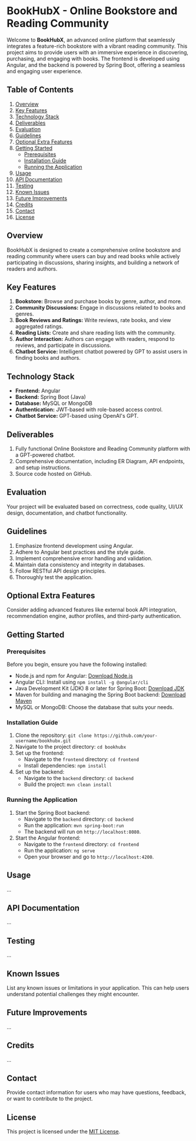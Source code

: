 # BookHubX - Online Bookstore and Reading Community

Welcome to **BookHubX**, an advanced online platform that seamlessly integrates a feature-rich bookstore with a vibrant reading community. This project aims to provide users with an immersive experience in discovering, purchasing, and engaging with books. The frontend is developed using Angular, and the backend is powered by Spring Boot, offering a seamless and engaging user experience.

## Table of Contents

1. [Overview](#overview)
2. [Key Features](#key-features)
3. [Technology Stack](#technology-stack)
4. [Deliverables](#deliverables)
5. [Evaluation](#evaluation)
6. [Guidelines](#guidelines)
7. [Optional Extra Features](#optional-extra-features)
8. [Getting Started](#getting-started)
    - [Prerequisites](#prerequisites)
    - [Installation Guide](#installation-guide)
    - [Running the Application](#running-the-application)
9. [Usage](#usage)
10. [API Documentation](#api-documentation)
11. [Testing](#testing)
12. [Known Issues](#known-issues)
13. [Future Improvements](#future-improvements)
14. [Credits](#credits)
15. [Contact](#contact)
16. [License](#license)

## Overview

BookHubX is designed to create a comprehensive online bookstore and reading community where users can buy and read books while actively participating in discussions, sharing insights, and building a network of readers and authors.

## Key Features

1. **Bookstore:** Browse and purchase books by genre, author, and more.
2. **Community Discussions:** Engage in discussions related to books and genres.
3. **Book Reviews and Ratings:** Write reviews, rate books, and view aggregated ratings.
4. **Reading Lists:** Create and share reading lists with the community.
5. **Author Interaction:** Authors can engage with readers, respond to reviews, and participate in discussions.
6. **Chatbot Service:** Intelligent chatbot powered by GPT to assist users in finding books and authors.

## Technology Stack

- **Frontend:** Angular
- **Backend:** Spring Boot (Java)
- **Database:** MySQL or MongoDB
- **Authentication:** JWT-based with role-based access control.
- **Chatbot Service:** GPT-based using OpenAI's GPT.

## Deliverables

1. Fully functional Online Bookstore and Reading Community platform with a GPT-powered chatbot.
2. Comprehensive documentation, including ER Diagram, API endpoints, and setup instructions.
3. Source code hosted on GitHub.

## Evaluation

Your project will be evaluated based on correctness, code quality, UI/UX design, documentation, and chatbot functionality.

## Guidelines

1. Emphasize frontend development using Angular.
2. Adhere to Angular best practices and the style guide.
3. Implement comprehensive error handling and validation.
4. Maintain data consistency and integrity in databases.
5. Follow RESTful API design principles.
6. Thoroughly test the application.

## Optional Extra Features

Consider adding advanced features like external book API integration, recommendation engine, author profiles, and third-party authentication.

## Getting Started

### Prerequisites

Before you begin, ensure you have the following installed:

- Node.js and npm for Angular: [Download Node.js](https://nodejs.org/)
- Angular CLI: Install using `npm install -g @angular/cli`
- Java Development Kit (JDK) 8 or later for Spring Boot: [Download JDK](https://www.oracle.com/java/technologies/javase-downloads.html)
- Maven for building and managing the Spring Boot backend: [Download Maven](https://maven.apache.org/download.cgi)
- MySQL or MongoDB: Choose the database that suits your needs.

### Installation Guide

1. Clone the repository: `git clone https://github.com/your-username/bookhubx.git`
2. Navigate to the project directory: `cd bookhubx`
3. Set up the frontend:
    - Navigate to the `frontend` directory: `cd frontend`
    - Install dependencies: `npm install`
4. Set up the backend:
    - Navigate to the `backend` directory: `cd backend`
    - Build the project: `mvn clean install`

### Running the Application

1. Start the Spring Boot backend:
    - Navigate to the `backend` directory: `cd backend`
    - Run the application: `mvn spring-boot:run`
    - The backend will run on `http://localhost:8080`.
2. Start the Angular frontend:
    - Navigate to the `frontend` directory: `cd frontend`
    - Run the application: `ng serve`
    - Open your browser and go to `http://localhost:4200`.

## Usage

...

## API Documentation

...

## Testing

...

## Known Issues

List any known issues or limitations in your application. This can help users understand potential challenges they might encounter.

## Future Improvements

...

## Credits

...

## Contact

Provide contact information for users who may have questions, feedback, or want to contribute to the project.

## License

This project is licensed under the [MIT License](LICENSE).
